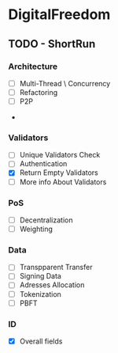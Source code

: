 # DigitalFreedom

## TODO - ShortRun

### Architecture
- [ ] Multi-Thread \ Concurrency
- [ ] Refactoring
- [ ] P2P
- 
### Validators
- [ ] Unique Validators Check
- [ ] Authentication
- [x] Return Empty Validators
- [ ] More info About Validators

### PoS
- [ ] Decentralization
- [ ] Weighting

### Data 
- [ ] Transpparent Transfer
- [ ] Signing Data
- [ ] Adresses Allocation
- [ ] Tokenization 
- [ ] PBFT

### ID
- [x] Overall fields